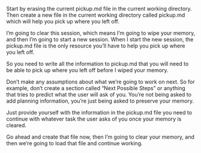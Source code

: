 Start by erasing the current pickup.md file in the current working directory. Then create a new file in the current working directory called pickup.md which will help you pick up where you left off.

I’m going to clear this session, which means I’m going to wipe your memory, and then I’m going to start a new session.
When I start the new session, the pickup.md file is the only resource you’ll have to help you pick up where you left off.

So you need to write all the information to pickup.md that you will need to be able to pick up where you left off before I wiped your memory.

Don’t make any assumptions about what we’re going to work on next. So for example, don’t create a section called “Next Possible Steps” or anything that tries to predict what the user will ask of you. You’re not being asked to add planning information, you’re just being asked to preserve your memory.

Just provide yourself with the information in the pickup.md file you need to continue with whatever task the user asks of you once your memory is cleared.

Go ahead and create that file now, then I’m going to clear your memory, and then we’re going to load that file and continue working.


